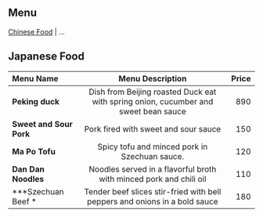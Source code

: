## Menu

[Chinese Food](#Chinese-food) | ...

## Japanese Food
| Menu Name                                         |                                   Menu Description                                   | Price |
|:--------------------------------------------------|:------------------------------------------------------------------------------------:|------:|
| **Peking duck**                                   | Dish from Beijing roasted Duck  eat with spring onion, cucumber and sweet bean sauce |   890 |
| **Sweet and Sour Pork**                           |                         Pork fired with sweet and sour sauce                         |   150 |
| **Ma Po Tofu**                                    |                    Spicy tofu and minced pork in Szechuan sauce.                     |   120 |
| **Dan Dan Noodles**                               |          Noodles served in a flavorful broth with minced pork and chili oil          |   110 |
| ***Szechuan Beef *                                |     Tender beef slices stir-fried with bell peppers and onions in a bold sauce       |   180 |